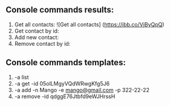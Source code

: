 ## Console commands results:

1. Get all contacts:
   ![Get all contacts] (https://ibb.co/VjByQpQ)
2. Get contact by id:
3. Add new contact:
4. Remove contact by id:

## Console commands templates:

1. -a list
2. -a get -id 05olLMgyVQdWRwgKfg5J6
3. -a add -n Mango -e mango@gmail.com -p 322-22-22
4. -a remove -id qdggE76Jtbfd9eWJHrssH
